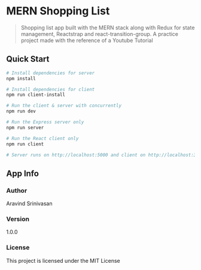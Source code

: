 # MERN Shopping List

> Shopping list app built with the MERN stack along with Redux for state management, Reactstrap and react-transition-group.
> A practice project made with the reference of a Youtube Tutorial
## Quick Start

```bash
# Install dependencies for server
npm install

# Install dependencies for client
npm run client-install

# Run the client & server with concurrently
npm run dev

# Run the Express server only
npm run server

# Run the React client only
npm run client

# Server runs on http://localhost:5000 and client on http://localhost:3000
```


## App Info

### Author

Aravind Srinivasan

### Version

1.0.0

### License

This project is licensed under the MIT License